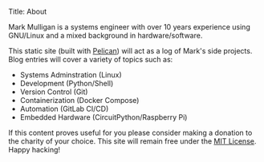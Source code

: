Title: About

Mark Mulligan is a systems engineer with over 10 years experience using GNU/Linux and a mixed background in hardware/software.

This static site (built with [Pelican](https://getpelican.com)) will act as a log of Mark's side projects.  Blog entries will cover a variety of topics such as:

  * Systems Adminstration (Linux)
  * Development (Python/Shell)
  * Version Control (Git)
  * Containerization (Docker Compose)
  * Automation (GitLab CI/CD)
  * Embedded Hardware (CircuitPython/Raspberry Pi)

If this content proves useful for you please consider making a donation to the charity of your choice.  This site will remain free under the [MIT License](https://en.wikipedia.org/wiki/MIT_License).  Happy hacking!
